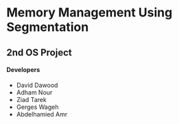 # Memory Management Using Segmentation
## 2nd OS Project 
#### Developers
- David Dawood
- Adham Nour
- Ziad Tarek
- Gerges Wageh
- Abdelhamied Amr

